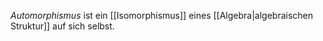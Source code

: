 *Automorphismus* ist ein [[Isomorphismus]] eines [[Algebra|algebraischen Struktur]] auf sich selbst.